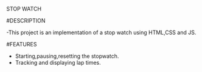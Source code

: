  STOP WATCH 

 #DESCRIPTION

-This project is an implementation of a stop watch using HTML,CSS and JS.

#FEATURES

- Starting,pausing,resetting the stopwatch.
- Tracking and displaying lap times.
